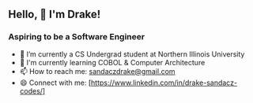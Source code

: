 ## Hello, 👋 I'm Drake!
###  Aspiring to be a Software Engineer
- 🔭 I’m currently a CS Undergrad student at Northern Illinois University
- 🌱 I'm currently learning COBOL & Computer Architecture
- 📫 How to reach me: sandaczdrake@gmail.com
- 😄 Connect with me: [https://www.linkedin.com/in/drake-sandacz-codes/]

<!--
**DrakeSandacz/DrakeSandacz** is a ✨ _special_ ✨ repository because its `README.md` (this file) appears on your GitHub profile.

Here are some ideas to get you started:

- 🔭 I’m currently working on ...
- 🌱 I’m currently learning ...
- 👯 I’m looking to collaborate on ...
- 🤔 I’m looking for help with ...
- 💬 Ask me about ...
- 📫 How to reach me: ...
- 😄 Pronouns: ...
- ⚡ Fun fact: ...
-->

